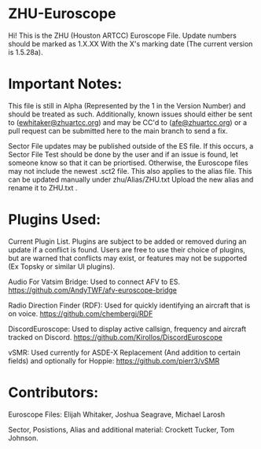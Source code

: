 # ZHU-Euroscope
Hi! This is the ZHU (Houston ARTCC) Euroscope File. Update numbers should be marked as 1.X.XX With the X's marking date (The current version is 1.5.28a).

# Important Notes:
  This file is still in Alpha (Represented by the 1 in the Version Number) and should be treated as such. Additionally, known issues should either be sent to (ewhitaker@zhuartcc.org) and may be CC'd to (afe@zhuartcc.org) or a pull request can be submitted here to the main branch to send a fix.

  Sector File updates may be published outside of the ES file. If this occurs, a Sector File Test should be done by the user and if an issue is found, let someone know so that it  can be priortised. Otherwise, the Euroscope files may not include the newest .sct2 file.
This also applies to the alias file. This can be updated manually under zhu/Alias/ZHU.txt Upload the new alias and rename it to ZHU.txt .


# Plugins Used:
Current Plugin List. Plugins are subject to be added or removed during an update if a conflict is found. Users are free to use their choice of plugins, but are warned that conflicts may exist, or features may not be supported (Ex Topsky or similar UI plugins).


Audio For Vatsim Bridge: Used to connect AFV to ES.
 https://github.com/AndyTWF/afv-euroscope-bridge
 
Radio Direction Finder (RDF): Used for quickly identifying an aircraft that is on voice.
  https://github.com/chembergj/RDF
  
 DiscordEuroscope: Used to display active callsign, frequency and aircraft tracked on Discord.
  https://github.com/Kirollos/DiscordEuroscope
  
vSMR: Used currently for ASDE-X Replacement (And addition to certain fields) and optionally for Hoppie:
  https://github.com/pierr3/vSMR
  
# Contributors:
Euroscope Files: Elijah Whitaker, Joshua Seagrave, Michael Larosh

Sector, Posistions, Alias and additional material: Crockett Tucker, Tom Johnson.
